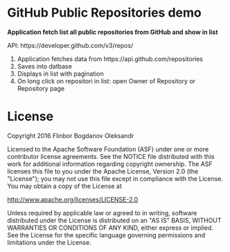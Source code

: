 # GitHub Public Repositories demo

<p><b>Application fetch list all public repositories from GitHub and show in list</b></p>
API: https://developer.github.com/v3/repos/

<p>
<ol>
<li>Application fetches data from https://api.github.com/repositories</li>
<li>Saves into datbase</li>
<li>Displays in list with pagination</li>
<li>On long click on repositori in list: open Owner of Repository or Repository page</li>
</ol>
</p>


# License

Copyright 2016 Flinbor Bogdanov Oleksandr

Licensed to the Apache Software Foundation (ASF) under one or more contributor
license agreements.  See the NOTICE file distributed with this work for
additional information regarding copyright ownership.  The ASF licenses this
file to you under the Apache License, Version 2.0 (the "License"); you may not
use this file except in compliance with the License.  You may obtain a copy of
the License at

  http://www.apache.org/licenses/LICENSE-2.0

Unless required by applicable law or agreed to in writing, software
distributed under the License is distributed on an "AS IS" BASIS, WITHOUT
WARRANTIES OR CONDITIONS OF ANY KIND, either express or implied.  See the
License for the specific language governing permissions and limitations under
the License.